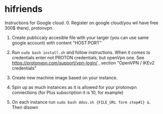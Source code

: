 # hifriends

Instructions for Google cloud.
0. Register on google cloud(you wil have free 300$ there), protonvpn. 

1. Create publiccaly accesible file with your targer (you can use same google account) with content "HOST:PORT"

1. Run `sudo bash install.sh` and follow instructions. When it comes to credentials enter not PROTON credentials, but openVpn one. See https://protonvpn.com/support/vpn-login/ , section "OpenVPN / IKEv2 credentials"

2. Create new machine image based on your instance.

3. Spin up as much instances as it is allowed for your protonvpn connections (for Plus subscription it is 10, for example)

4. On each instance run `sudo bash ddos.sh {FILE_URL form step#1} &`. Then disown
